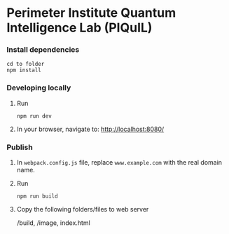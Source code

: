 # Perimeter Institute Quantum Intelligence Lab (PIQuIL)

### Install dependencies

```
cd to folder
npm install
```

### Developing locally

1. Run

	```
	npm run dev
	```

2. In your browser, navigate to: [http://localhost:8080/](http://localhost:8080/)

### Publish

1. In `webpack.config.js` file, replace `www.example.com` with the real domain name.

2. Run

	```
	npm run build
	```

3. Copy the following folders/files to web server

	/build,
	/image,
	index.html
